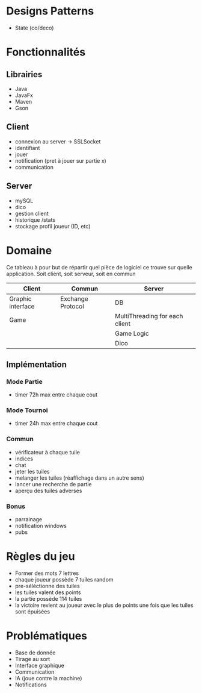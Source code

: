 # Designs Patterns
* State (co/deco)

# Fonctionnalités
## Librairies
* Java
* JavaFx
* Maven
* Gson

## Client
* connexion au server -> SSLSocket
* identifiant
* jouer
* notification (pret à jouer sur partie x)
* communication

## Server
* mySQL
* dico
* gestion client
* historique /stats
* stockage profil joueur (ID, etc)

# Domaine
Ce tableau à pour but de répartir quel pièce de logiciel ce trouve sur quelle application. Soit client, soit serveur, soit en commun

| Client | Commun | Server |
| - | - | - |
| Graphic interface | Exchange Protocol | DB |
| Game | | MultiThreading for each client |
| | | Game Logic |
| | | Dico |

## Implémentation
### Mode Partie
* timer 72h max entre chaque cout

### Mode Tournoi
* timer 24h max entre chaque cout

### Commun
* vérificateur à chaque tuile
* indices
* chat
* jeter les tuiles
* melanger les tuiles (réaffichage dans un autre sens)
* lancer une recherche de partie
* aperçu des tuiles adverses

### Bonus
* parrainage
* notification windows
* pubs

# Règles du jeu
* Former des mots 7 lettres
* chaque joueur possède 7 tuiles random
* pre-séléctionne des tuiles
* les tuiles valent des points
* la partie possède 114 tuiles 
* la victoire revient au joueur avec le plus de points une fois que les tuiles sont épuisées

# Problématiques
* Base de donnée
* Tirage au sort
* Interface graphique
* Communication
* IA (joue contre la machine)
* Notifications
